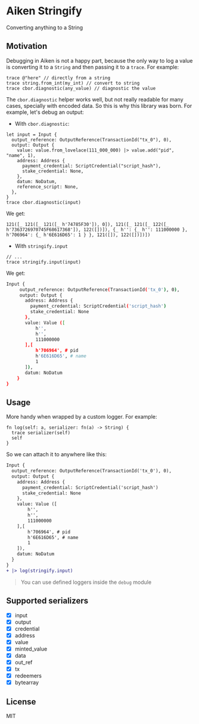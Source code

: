 # Aiken Stringify

Converting anything to a String

## Motivation

Debugging in Aiken is not a happy part, because the only way to log a value is converting it to a `String` and then passing it to a `trace`. For example:

```aiken
trace @"here" // directly from a string
trace string.from_int(my_int) // convert to string
trace cbor.diagnostic(any_value) // diagnostic the value
```

The `cbor.diagnostic` helper works well, but not really readable for many cases, specially with encoded data. So this is why this library was born. For example, let's debug an output:

- With `cbor.diagnostic`:

```aiken
let input = Input {
  output_reference: OutputReference(TransactionId("tx_0"), 0),
  output: Output {
    value: value.from_lovelace(111_000_000) |> value.add("pid", "name", 1),
    address: Address {
      payment_credential: ScriptCredential("script_hash"),
      stake_credential: None,
    },
    datum: NoDatum,
    reference_script: None,
  },
}
trace cbor.diagnostic(input)
```

We get:

```shell
121([_ 121([_ 121([_ h'74785F30']), 0]), 121([_ 121([_ 122([_ h'7363726970745F68617368']), 122([])]), {_ h'': {_ h'': 111000000 }, h'706964': {_ h'6E616D65': 1 } }, 121([]), 122([])])])
```

- With `stringify.input`

```aiken
// ...
trace stringify.input(input)
```

We get:

```bash
Input {
     output_reference: OutputReference(TransactionId('tx_0'), 0),
     output: Output {
       address: Address {
         payment_credential: ScriptCredential('script_hash')
         stake_credential: None
       },
       value: Value ([
           h'',
           h'',
           111000000
       ],[
           h'706964', # pid
           h'6E616D65', # name
           1
       ]),
       datum: NoDatum
    }
}
```

## Usage

More handy when wrapped by a custom logger. For example:

```aiken
fn log(self: a, serializer: fn(a) -> String) {
  trace serializer(self)
  self
}
```

So we can attach it to anywhere like this:

```diff
Input {
  output_reference: OutputReference(TransactionId('tx_0'), 0),
  output: Output {
    address: Address {
      payment_credential: ScriptCredential('script_hash')
      stake_credential: None
    },
    value: Value ([
        h'',
        h'',
        111000000
    ],[
        h'706964', # pid
        h'6E616D65', # name
        1
    ]),
    datum: NoDatum
  }
}
+ |> log(stringify.input)
```

> You can use defined loggers inside the `debug` module

## Supported serializers

- [x] input
- [x] output
- [x] credential
- [x] address
- [x] value
- [x] minted_value
- [x] data
- [x] out_ref
- [x] tx
- [x] redeemers
- [x] bytearray

## License

MIT
